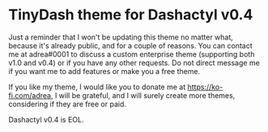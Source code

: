 # TinyDash theme for Dashactyl v0.4

Just a reminder that I won't be updating this theme no matter what, because it's already public, and for a couple of reasons. You can contact me at adrea#0001 to discuss a custom enterprise theme (supporting both v1.0 and v0.4) or if you have any other requests. Do not direct message me if you want me to add features or make you a free theme.

If you like my theme, I would like you to donate me at https://ko-fi.com/adrea, I will be grateful, and I will surely create more themes, considering if they are free or paid.

Dashactyl v0.4 is EOL.
